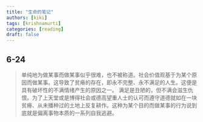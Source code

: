 ```yaml
---
title: "生命的笔记"
authors: [kiki]
tags: [krishnamurti]
categories: [reading]
draft: false
---
```


## 6-24

> 单纯地为做某事而做某事似乎很难，也不被称道。社会价值观基于为某个原因而做某事。这导致了贫瘠的存在，即永不完整、永不满足的人生。这便是具有破坏性的不满情绪产生的原因之一。
> 满足是丑陋的，但不满会滋生仇恨。为了上天堂或是博得社会或德高望重人士的认可而遵守道德就如在一块贫瘠、从未播种过的土地上反复耕作。这种为某个目的而做某事的行为说到底就是偏离事物本质的一系列自我逃避。
